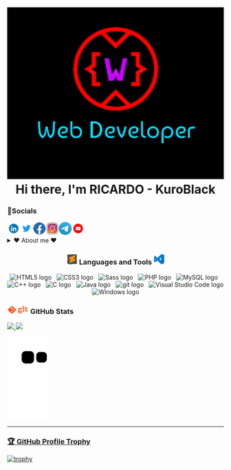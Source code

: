 <h1 align="center"><img src="./src/title.png" width="1000px" height="400px">Hi there, I'm RICARDO - KuroBlack </h1>

<p>  

### 🤝Socials

<p align="right">

 <a href="https://www.linkedin.com/in/ricardo-herrera-mu%C3%B1oz-a685191b0/"><img align="left" src="./src/linkedin-teameasil.gif" alt="RHM | Linkedin" width="30px" margin="10px"/></a>
 <a href="https://twitter.com/Leyfon123"><img align="left" src="./src/twitter.gif" alt="RHM | Twitter" width="30px" /></a>
 <a href="https://www.facebook.com/blackjiackherrera/"><img align="left" src="./src/facebook.gif" alt="RHM | Facebook" width="30px"/></a>
 <a href="https://www.instagram.com/hetsurera/"><img align="left" src="./src/instagram.gif" alt="RHM | Instagram" width="30px" /></a>
 <a href="https://t.me/BlackKuro"><img align="left" src="./src/telegram.gif" alt="RHM | Telegram" width="30px" /></a>
  <a href="https://www.youtube.com/channel/UCRbp8rCB5sNhxgyBtHuFhrw"><img align="left" src="./src/youtube-logo.gif" alt="RHM | YouTube" width="30px" /></a>
</p>
<br>
<br>

<details>
  <summary>♥  About me ♥</summary>

### 🔬 Web Developer Jr. and I am currently studying a Bachelor of Science in System and Programming 💻!!
- 🤓  I’m currently learning everything
- 👾  I'm very curious and that's why I started studying programming
- 🗒  I am currently very obsected with learning Web Programing
</details>


<!-- Lenguajes-->
<h3 align="center"><img src="./src/Sublimetext.gif" width="25px" height="25px"> Languages and Tools <img src="./src/Visualstudiocode.gif" width="25px" height="25px"></h3>
<p align="center">
<img src="https://img.shields.io/badge/HTML5-282C34?logo=html5&logoColor=E34F26" alt="HTML5 logo" title="HTML5" height="25" />
&nbsp;
<img src="https://img.shields.io/badge/CSS3-282C34?logo=css3&logoColor=1572B6" alt="CSS3 logo" title="CSS3" height="25" />
&nbsp;
<img src="https://img.shields.io/badge/Sass-282C34?logo=Sass&logoColor=F5517F" alt="Sass logo" title="Sass" height="25" />
&nbsp;
<img src="https://img.shields.io/badge/PHP-282C34?logo=PHP&logoColor=777BB3" alt="PHP logo" title="PHP" height="25" />
&nbsp;
<img src="https://img.shields.io/badge/MySQL-282C34?logo=MySQL&logoColor=F29111" alt="MySQL logo" title="MySQL" height="25" />
&nbsp;
<img src="https://img.shields.io/badge/C++-282C34?logo=c%2B%2B&logoColor=5E97D0" alt="C++ logo" title="C++" height="25" />
&nbsp;
<img src="https://img.shields.io/badge/C-282C34?logo=C&logoColor=61DAFB" alt="C logo" title="C" height="25" />
&nbsp;
<img src="https://img.shields.io/badge/Java-282C34?logo=Java&logoColor=F14C4D" alt="Java logo" title="Java" height="25" />
&nbsp;
<img src="https://img.shields.io/badge/git-282C34?logo=git&logoColor=F05032" alt="git logo" title="git" height="25" />
&nbsp;
<img src="https://img.shields.io/badge/VS%20Code-282C34?logo=visual-studio-code&logoColor=007ACC" alt="Visual Studio Code logo" title="Visual Studio Code" height="25" />
&nbsp;
<img src="https://img.shields.io/badge/Windows-282C34?logo=Windows&logoColor=0078d4" alt="Windows logo" title="Windows" height="25" />
&nbsp;
<br>
<h3 align="left"><img src="./src/github.gif" width="50px" height="20px"> GitHub Stats</h3>

<div>
  <a href="https://github.com/KuroDarck">
  <img height="180em" src="https://github-readme-stats.vercel.app/api?username=KuroDarck&show_icons=true&theme=radical&include_all_commits=true&count_private=true"/>
  <img height="180em" src="https://github-readme-stats.vercel.app/api/top-langs/?username=KuroDarck&layout=compact&langs_count=7&theme=radical"/>
</div>

![Snake animation](https://github.com/mctechnology17/mctechnology17/blob/output/github-contribution-grid-snake.svg)

---

### 🏆 GitHub Profile Trophy

[![trophy](https://github-profile-trophy.vercel.app/?username=KuroDarck&no-frame=true&theme=onedark&rank=SECRET,SSS,SS,S,AAA,AA,A)](https://github.com/ryo-ma/github-profile-trophy)
  
  
